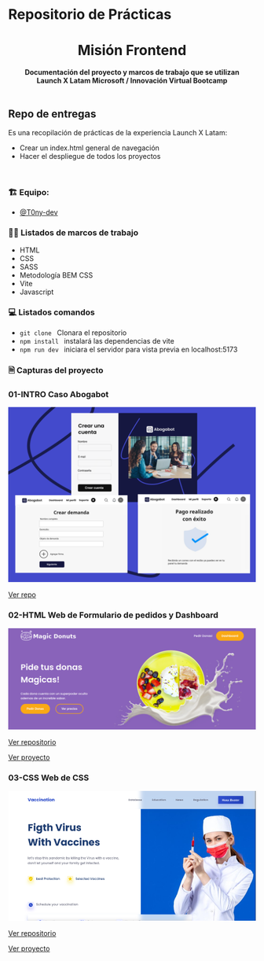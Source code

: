 # Repositorio de Prácticas
<div align="center">
  <h1>Misión Frontend</h1>
  <strong>Documentación del proyecto y marcos de trabajo que se utilizan</strong><br>
  <strong>Launch X Latam Microsoft / Innovación Virtual Bootcamp</strong>
</div>
<br>

## Repo de entregas

Es una recopilación de prácticas de la experiencia Launch X Latam:

* Crear un index.html general de navegación 
* Hacer el despliegue de todos los proyectos 
<br>


### 🏗 Equipo: 

- [@T0ny-dev](https://github.com/T0ny-dev)

### 👨‍💻 Listados de marcos de trabajo

* HTML
* CSS
* SASS
* Metodología BEM CSS
* Vite
* Javascript

### 💻 Listados comandos 

* `git clone `    Clonara el repositorio
* `npm install `  instalará las dependencias de vite
* `npm run dev `  iniciara el servidor para vista previa en localhost:5173



### 🗎 Capturas del proyecto

### 01-INTRO Caso Abogabot 
![Abogabot](01-INTRO/img/ui2.png)

[Ver repo](https://github.com/T0ny-dev/MisionFrontEnd-Launch-X-Latam/tree/main/01-INTRO)

### 02-HTML Web de Formulario de pedidos y Dashboard 
![HTML](02-HTML/img/home.png)

[Ver repositorio](https://github.com/T0ny-dev/MisionFrontEnd-Launch-X-Latam/tree/main/02-HTML)

[Ver proyecto](https://02-html-launch-x-latam.netlify.app/)



### 03-CSS Web de CSS
![HTML](03-CSS/asset/img/vaccines.png)

[Ver repositorio](https://github.com/T0ny-dev/MisionFrontEnd-Launch-X-Latam/tree/main/03-CSS)

[Ver proyecto](https://03-css-launch-x-latam.netlify.app/)